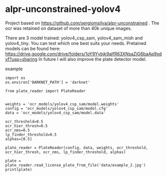 # alpr-unconstrained-yolov4

Project based on https://github.com/sergiomsilva/alpr-unconstrained . The ocr was retained on dataset of more than 40k unique images.

There are 3 model trained: yolov4_csp_sam, yolov4_sam_mish and yolov4_tiny. You can test which one best suits your needs.
Pretained models can be found here:
https://drive.google.com/drive/folders/1oY9Yybjk9alfR63XNsaZjG6baAp9xdvf?usp=sharing
In future I will also improve the plate detector model.

example

```
import os
os.environ['DARKNET_PATH'] = 'darknet'

from plate_reader import PlateReader


weights = 'ocr_models/yolov4_csp_sam/model.weights'
config = 'ocr_models/yolov4_csp_sam/model.cfg'
data = 'ocr_models/yolov4_csp_sam/model.data'

ocr_threshold=0.5
ocr_hier_thresh=0.5
ocr_nms=0.5
lp_finder_threshold=0.5
alphas=[0.5]

plate_reader = PlateReader(config, data, weights, ocr_threshold, ocr_hier_thresh, ocr_nms, lp_finder_threshold, alphas)

plate = plate_reader.read_license_plate_from_file('data/example_2.jpg')
print(plate)
```